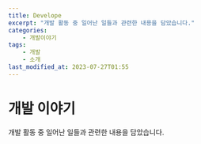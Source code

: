 ```yaml
---
title: Develope
excerpt: "개발 활동 중 일어난 일들과 관련한 내용을 담았습니다."
categories:
    - 개발이야기
tags:
    - 개발
    - 소개
last_modified_at: 2023-07-27T01:55
---
```


# 개발 이야기

개발 활동 중 일어난 일들과 관련한 내용을 담았습니다.